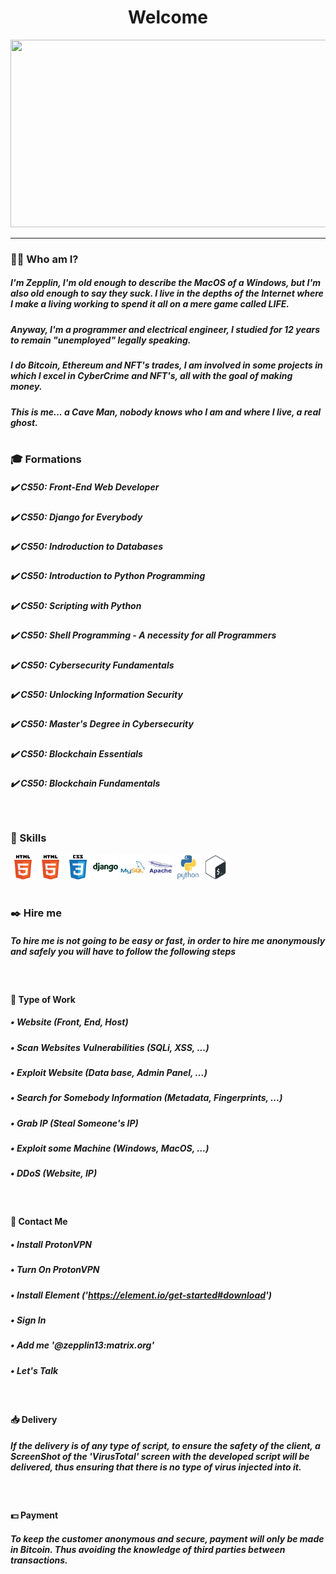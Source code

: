 <div align="center">
  <h1>Welcome</h1>
  <img src="[https://media.giphy.com/media/dWesBcTLavkZuG35MI/giphy.gif](https://media3.giphy.com/media/1C8bHHJturSx2/giphy.mp4)" width="600" height="300" loop="-1"/>
</div>

---

### :woman_technologist: Who am I?

##### I'm Zepplin, I'm old enough to describe the MacOS of a Windows, but I'm also old enough to say they suck. I live in the depths of the Internet where I make a living working to spend it all on a mere game called LIFE. 

##### Anyway, I'm a programmer and electrical engineer, I studied for 12 years to remain "unemployed" legally speaking.

#####  I do Bitcoin, Ethereum and NFT's trades, I am involved in some projects in which I excel in CyberCrime and NFT's, all with the goal of making money.

##### This is me... a Cave Man, nobody knows who I am and where I live, a real ghost.

#

### :mortar_board: Formations
##### ✔️ CS50: Front-End Web Developer
##### ✔️ CS50: Django for Everybody
##### ✔️ CS50: Indroduction to Databases
##### ✔️ CS50: Introduction to Python Programming
##### ✔️ CS50: Scripting with Python
##### ✔️ CS50: Shell Programming - A necessity for all Programmers
##### ✔️ CS50: Cybersecurity Fundamentals
##### ✔️ CS50: Unlocking Information Security
##### ✔️ CS50: Master's Degree in Cybersecurity 
##### ✔️ CS50: Blockchain Essentials
##### ✔️ CS50: Blockchain Fundamentals  

<br>

### :brain: Skills

<div>
  <img src="https://github.com/devicons/devicon/blob/master/icons/html5/html5-original-wordmark.svg" title="HTML5" alt="HTML5" width="40" height="40"/>
  <img src="https://github.com/devicons/devicon/blob/master/icons/html5/html5-original-wordmark.svg" title="PHP" alt="PHP" width="40" height="40"/>
  <img src="https://github.com/devicons/devicon/blob/master/icons/css3/css3-original-wordmark.svg" title="CSS3" alt="CSS3" width="40" height="40"/>
  <img src="https://github.com/devicons/devicon/blob/master/icons/django/django-plain-wordmark.svg" title="Django" alt="Django" width="40" height="40"/>
  <img src="https://github.com/devicons/devicon/blob/master/icons/mysql/mysql-original-wordmark.svg" title="MySQL" alt="MySQL" width="40" height="40"/>
  <img src="https://github.com/devicons/devicon/blob/master/icons/apache/apache-line-wordmark.svg" title="Apache" alt="Apache" width="40" height="40"/>
  <img src="https://github.com/devicons/devicon/blob/master/icons/python/python-original-wordmark.svg" title="Python" alt="Python" width="40" height="40"/>
  <img src="https://github.com/devicons/devicon/blob/master/icons/bash/bash-original.svg" title="Shell" alt="Shell" width="40" height="40"/>
</div>

#

### :black_nib: Hire me
##### To hire me is not going to be easy or fast, in order to hire me anonymously and safely you will have to follow the following steps

<br>

#### :card_index: Type of Work
##### • Website (Front, End, Host)
##### • Scan Websites Vulnerabilities (SQLi, XSS, ...)
##### • Exploit Website (Data base, Admin Panel, ...)
##### • Search for Somebody Information (Metadata, Fingerprints, ...)
##### • Grab IP (Steal Someone's IP)
##### • Exploit some Machine (Windows, MacOS, ...)
##### • DDoS (Website, IP)

<br>

#### :incoming_envelope: Contact Me
##### • Install ProtonVPN
##### • Turn On ProtonVPN
##### • Install Element ('https://element.io/get-started#download')
##### • Sign In
##### • Add me '@zepplin13:matrix.org'
##### • Let's Talk

<br>

#### :inbox_tray: Delivery
##### If the delivery is of any type of script, to ensure the safety of the client, a ScreenShot of the 'VirusTotal' screen with the developed script will be delivered, thus ensuring that there is no type of virus injected into it.

<br>

#### :dollar: Payment
##### To keep the customer anonymous and secure, payment will only be made in Bitcoin. Thus avoiding the knowledge of third parties between transactions.
